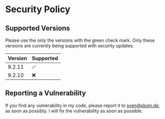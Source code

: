 # Security Policy

## Supported Versions

Please use the only the versions with the green check mark. Only these versions are
currently being supported with security updates.

| Version | Supported          |
| ------- | ------------------ |
| 9.2.11  | :white_check_mark: |
| 9.2.10  | :x:                |


## Reporting a Vulnerability

If you find any vulnerability in my code, please report it to sven@skom.de, as soon as possibly.
I will fix the vulnerability as soon as possible.
